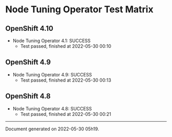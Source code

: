 
Node Tuning Operator Test Matrix
================================

OpenShift 4.10
--------------



* Node Tuning Operator 4.1: SUCCESS
  - Test passed, finished at 2022-05-30 00:10






OpenShift 4.9
-------------



* Node Tuning Operator 4.9: SUCCESS
  - Test passed, finished at 2022-05-30 00:13






OpenShift 4.8
-------------



* Node Tuning Operator 4.8: SUCCESS
  - Test passed, finished at 2022-05-30 00:21






---
Document generated on 2022-05-30 05h19.
